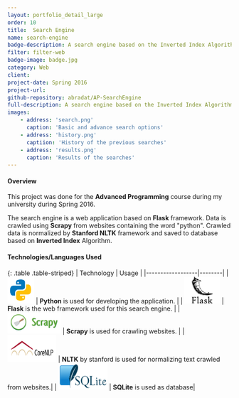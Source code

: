 ```yaml
---
layout: portfolio_detail_large
order: 10
title:  Search Engine
name: search-engine
badge-description: A search engine based on the Inverted Index Algorithm and Flask framework.
filter: filter-web
badge-image: badge.jpg
category: Web
client:
project-date: Spring 2016
project-url:
github-repository: abradat/AP-SearchEngine
full-description: A search engine based on the Inverted Index Algorithm and Flask framework.
images:
    - address: 'search.png'
      caption: 'Basic and advance search options'
    - address: 'history.png'
      captiion: 'History of the previous searches'
    - address: 'results.png'
      caption: 'Results of the searches'
---
```

#### Overview
This project was done for the **Advanced Programming** course during my university during Spring 2016. 

The search engine is a web application based on **Flask** framework. Data is crawled using **Scrapy** from websites containing the word "python". Crawled data is normalized by **Stanford NLTK** framework and saved to database based on **Inverted Index** Algorithm. 
#### Technologies/Languages Used

{: .table .table-striped}
| Technology | Usage |
|------------------|--------|
| <img src="/assets/img/portfolio/technologies/python.png" width="60" height="60"> | **Python** is used for developing the application. |
| <img src="/assets/img/portfolio/technologies/flask.png" width="80" height="60"> | **Flask** is the web framework used for this search engine. |
| <img src="/assets/img/portfolio/technologies/scrapy.png" width="120" height="48"> | **Scrapy** is used for crawling websites. |
| <img src="/assets/img/portfolio/technologies/core-nlp.png" width="110" height="60"> | **NLTK** by stanford is used for normalizing text crawled from websites.|
| <img src="/assets/img/portfolio/technologies/sqlite.png" width="110" height="60"> | **SQLite** is used as database|